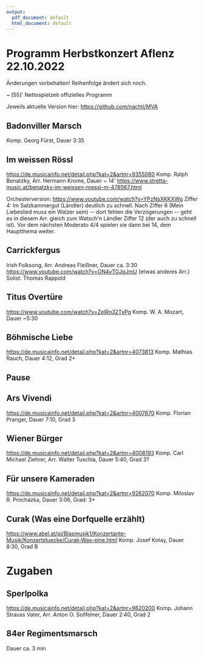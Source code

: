 ```yaml
---
output:
  pdf_document: default
  html_document: default
---
```


# Programm Herbstkonzert Aflenz 22.10.2022

Änderungen vorbehalten!
Reihenfolge ändert sich noch.

~ [55]' Nettospielzeit offizielles Programm

Jeweils aktuelle Version hier:
https://github.com/nachti/MVA


## Badonviller Marsch
Komp. Georg Fürst, Dauer 3:35


## Im weissen Rössl
https://de.musicainfo.net/detail.php?kat=2&artnr=9355080
Komp. Ralph Benatzky, Arr. Hermann Krome, Dauer ~ 14'
https://www.stretta-music.at/benatzky-im-weissen-roessl-nr-478567.html

Orchesterversion: https://www.youtube.com/watch?v=YPzNsXKKXWg
Ziffer 4: Im Salzkammergut (Ländler) deutlich zu schnell.
Nach Ziffer 6 (Mein Liebeslied muss ein Walzer sein) -- dort fehlen die Verzögerungen -- geht es in diesem Arr. gleich zum Watsch'n Ländler Ziffer 12 (der auch zu schnell ist). Vor dem nächsten Moderato 4/4 spielen sie dann bei 14, dem Hauptthema weiter.


## Carrickfergus
Irish Folksong, Arr. Andreas Fleißner, Dauer ca. 3:30
https://www.youtube.com/watch?v=ON4vTGJgJmU (etwas anderes Arr.)
Solist: Thomas Rappold


## Titus Overtüre
https://www.youtube.com/watch?v=ZelRn32TxPg
Komp. W. A. Mozart, Dauer ~5:30


## Böhmische Liebe
https://de.musicainfo.net/detail.php?kat=2&artnr=4073813
Komp. Mathias Rauch, Dauer 4:12, Grad 2+


## Pause


## Ars Vivendi
https://de.musicainfo.net/detail.php?kat=2&artnr=4007670
Komp. Florian Pranger, Dauer 7:10, Grad 3


## Wiener Bürger
https://de.musicainfo.net/detail.php?kat=2&artnr=4008193
Komp. Carl Michael Ziehrer, Arr. Walter Tuschla, Dauer 5:40, Grad 3?


## Für unsere Kameraden
https://de.musicainfo.net/detail.php?kat=2&artnr=9262070
Komp. Miloslav R. Procházka, Dauer 3:06, Grad: 3+


## Curak (Was eine Dorfquelle erzählt) 
https://www.abel.at/pi/Blasmusik1/Konzertante-Musik/Konzertstuecke/Curak-Was-eine.html
Komp. Josef Kotay, Dauer 8:30, Grad B


# Zugaben

## Sperlpolka
https://de.musicainfo.net/detail.php?kat=2&artnr=9620200
Komp. Johann Strauss Vater, Arr. Anton O. Sollfelner, Dauer 2:40, Grad 2

## 84er Regimentsmarsch
Dauer ca. 3 min


